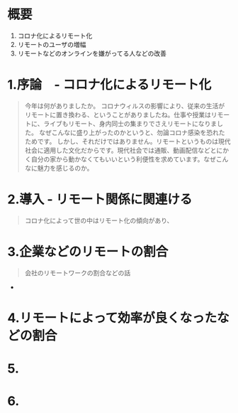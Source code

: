 # 概要
1. コロナ化によるリモート化
2. リモートのユーザの増幅
3. リモートなどのオンラインを嫌がってる人などの改善
 


# 1.序論　- コロナ化によるリモート化
> 今年は何がありましたか。
コロナウィルスの影響により、従来の生活がリモートに置き換わる、ということがありましたね。仕事や授業はリモートに、ライブもリモート、身内同士の集まりでさえリモートになりました。
なぜこんなに盛り上がったのかというと、勿論コロナ感染を恐れたためです。
しかし、それだけではありません。リモートというものは現代社会に適用した文化だからです。現代社会では通販、動画配信などとにかく自分の家から動かなくてもいいという利便性を求めています。なぜこんなに魅力を感じるのか。

# 2.導入 - リモート関係に関連ける
> コロナ化によって世の中はリモート化の傾向があり、

# 3.企業などのリモートの割合
> 会社のリモートワークの割合などの話
- []()

# 4.リモートによって効率が良くなったなどの割合

# 5.

# 6. 
